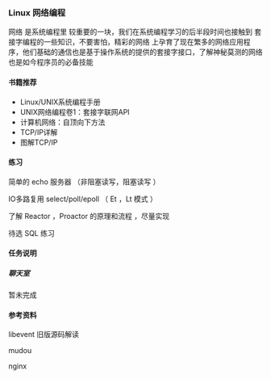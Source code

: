 ### Linux 网络编程

网络 是系统编程里 较重要的一块，我们在系统编程学习的后半段时间也接触到 套接字编程的一些知识，不要害怕，精彩的网络 上孕育了现在繁多的网络应用程序，他们基础的通信也是基于操作系统的提供的套接字接口，了解神秘莫测的网络也是如今程序员的必备技能

#### 书籍推荐

- Linux/UNIX系统编程手册
- UNIX网络编程卷1：套接字联网API
- 计算机网络：自顶向下方法
- TCP/IP详解
- 图解TCP/IP

#### 练习

简单的 echo 服务器 （非阻塞读写，阻塞读写  ）

IO多路复用     select/poll/epoll     （ Et  ，Lt 模式  ）

了解 Reactor ，Proactor 的原理和流程  ，尽量实现

待选 SQL 练习

#### 任务说明

##### 聊天室

暂未完成


#### 参考资料

libevent 旧版源码解读

mudou

nginx
